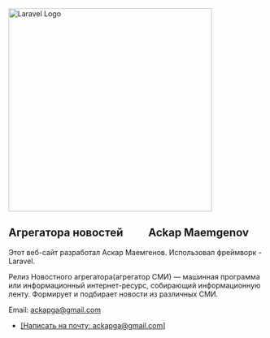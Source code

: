 <img src="https://raw.githubusercontent.com/laravel/art/master/logo-lockup/5%20SVG/2%20CMYK/1%20Full%20Color/laravel-logolockup-cmyk-red.svg" width="400" alt="Laravel Logo">

## Агрегатора новостей          Ackap Maemgenov

Этот веб-сайт разработал Аскар Маемгенов. Использовал фреймворк - Laravel.

Релиз Новостного агрегатора(агрегатор СМИ) — машинная программа или информационный интернет-ресурс, собирающий информационную ленту. Формирует и подбирает новости из различных СМИ.


Email: ackapga@gmail.com

- <a href="mailto:ackapga@gmail.com">[Написать на почту: ackapga@gmail.com]</a> 


